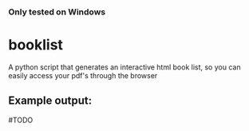 ### Only tested on Windows

# booklist
A python script that generates an interactive html book list, so you can easily access your pdf's through the browser

## Example output: 
#TODO
